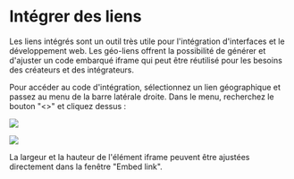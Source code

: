 # Intégrer des liens

Les liens intégrés sont un outil très utile pour l'intégration d'interfaces et le développement web. Les géo-liens offrent la possibilité de générer et d'ajuster un code embarqué iframe qui peut être réutilisé pour les besoins des créateurs et des intégrateurs.

Pour accéder au code d'intégration, sélectionnez un lien géographique et passez au menu de la barre latérale droite. Dans le menu, recherchez le bouton "<>" et cliquez dessus :

![](https://www.navixy.com/wp-content/uploads/2024/04/15.png)

![](https://www.navixy.com/wp-content/uploads/2024/04/16-1.png)

La largeur et la hauteur de l'élément iframe peuvent être ajustées directement dans la fenêtre "Embed link".